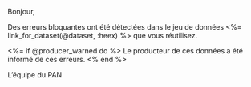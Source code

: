 Bonjour,

Des erreurs bloquantes ont été détectées dans le jeu de données <%= link_for_dataset(@dataset, :heex) %> que vous réutilisez.

<%= if @producer_warned do %>
Le producteur de ces données a été informé de ces erreurs.
<% end %>

L’équipe du PAN
